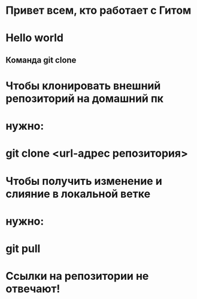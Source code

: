 # Привет всем, кто работает с Гитом
# Hello world
## Команда git clone
# Чтобы клонировать внешний репозиторий на домашний пк
# нужно:
# git clone <url-адрес репозитория> 

# Чтобы получить изменение и слияние в локальной ветке
# нужно:
# git pull

# Ссылки на репозитории не отвечают!

